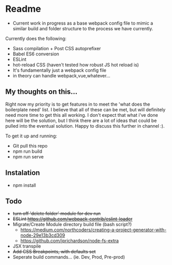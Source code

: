 # Readme #
- Current work in progress as a base webpack config file to mimic a similar build and folder structure to the process we have currently. 

Currently does the following:

- Sass compilation + Post CSS autoprefixer
- Babel ES6 conversion
- ESLint
- hot-reload CSS (haven't tested how robust JS hot reload is)
- It's fundamentally just a webpack config file
- in theory can handle webpack,vue,whatever...

## My thoughts on this...
Right now my priority is to get features in to meet the 'what does the boilerplate need' list. I believe that all of these can be met, but will definitely need more time to get this all working. I don't expect that what i've done here will be the solution, but I think there are a lot of ideas that could be pulled into the eventual solution. Happy to discuss this further in channel :).

To get it up and running:
- Git pull this repo
- npm run build 
- npm run serve

## Instalation
* npm install

## Todo
- ~~turn off 'delete folder' module for dev run~~
- ~~ESLint https://github.com/webpack-contrib/eslint-loader~~
- Migrate/Create Module directory build file (bash script?)
    - https://medium.com/northcoders/creating-a-project-generator-with-node-29e13b3cd309
    - https://github.com/jprichardson/node-fs-extra
- JSX transpile
- ~~Add CSS Breakpoints, with defaults set~~
- Seperate build commands... (ie. Dev, Prod, Pre-prod)